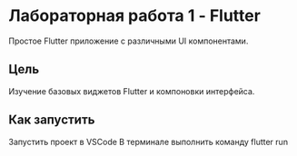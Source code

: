 # Лабораторная работа 1 - Flutter

Простое Flutter приложение с различными UI компонентами.

## Цель
Изучение базовых виджетов Flutter и компоновки интерфейса.

## Как запустить
Запустить проект в VSCode
В терминале выполнить команду flutter run